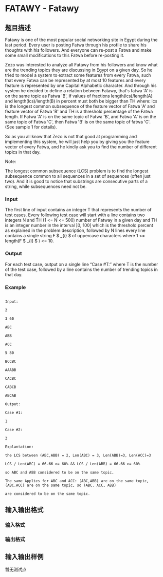 # FATAWY - Fatawy

## 题目描述

Fatawy is one of the most popular social networking site in Egypt during the last period. Every user is posting Fatwa through his profile to share his thoughts with his followers. And everyone can re-post a Fatwa and make some small modifications to this Fatwa before re-posting it.

Zezo was interested to analyze all Fatawy from his followers and know what are the trending topics they are discussing in Egypt on a given day. So he tried to model a system to extract some features from every Fatwa, such that every Fatwa can be represented by at most 10 features and every feature is represented by one Capital Alphabetic character. And through his system he decided to define a relation between Fatawy, that's fatwa 'A' is on the same topic as Fatwa 'B', if values of fractions length(lcs)/length(A) and length(lcs)/length(B) in percent must both be bigger than TH where: lcs is the longest common subsequence of the feature vector of Fatwa 'A' and feature vector of Fatwa 'B' and TH is a threshold percentage of the Fatwa length. If Fatwa 'A' is on the same topic of Fatwa 'B', and Fatwa 'A' is on the same topic of Fatwa 'C', then Fatwa 'B' is on the same topic of fatwa 'C'. (See sample 1 for details).

So as you all know that Zezo is not that good at programming and implementing this system, he will just help you by giving you the feature vector of every Fatwa, and he kindly ask you to find the number of different topics in that day.

Note:

The longest common subsequence (LCS) problem is to find the longest subsequence common to all sequences in a set of sequences (often just two). And it is good to notice that substrings are consecutive parts of a string, while subsequences need not be.

### Input

The first line of input contains an integer T that represents the number of test cases. Every following test case will start with a line contains two integers N and TH (1 <= N <= 500) number of Fatway in a given day and TH is an integer number in the interval \]0, 100\[ which is the threshold percent as explained in the problem description, followed by N lines every line contains a single string F $ _{i} $ of uppercase characters where 1 <= length(F $ _{i} $ ) <= 10.

### Output

For each test case, output on a single line “Case #T:” where T is the number of the test case, followed by a line contains the number of trending topics in that day.

### Example

```

Input:

2

3 60

ABC

ABB

ACC

5 80

BCCBC

AAABB

CACBC

CABCB

ABCAB

Output:

Case #1:

1

Case #2:

2

Explantation:

the LCS between (ABC,ABB) = 2, Len(ABC) = 3, Len(ABB)=3, Len(ACC)=3

LCS / Len(ABC) = 66.66 >= 60% && LCS / Len(ABB) = 66.66 >= 60%

so ABC and ABB considered to be on the same topic.

The same Applies for ABC and ACC: (ABC,ABB) are on the same topic, (ABC,ACC) are on the same topic, so (ABC, ACC, ABB)

are considered to be on the same topic.

```

## 输入输出格式

### 输入格式

### 输出格式

## 输入输出样例

暂无测试点

